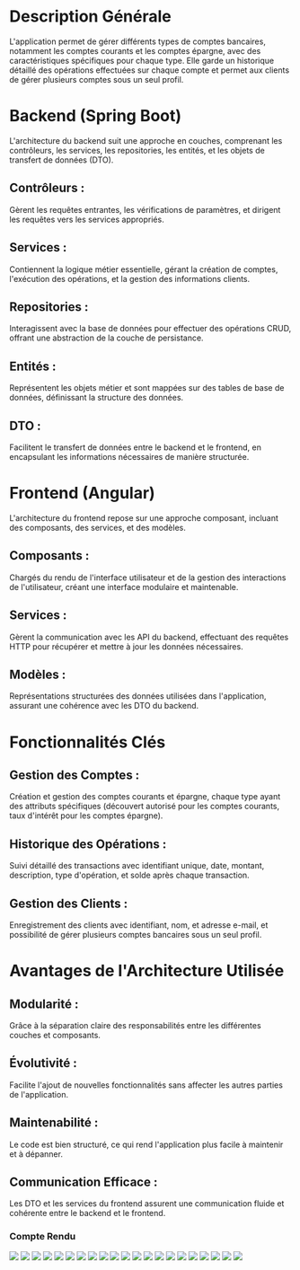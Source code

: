 
# Description Générale

L'application permet de gérer différents types de comptes bancaires, notamment les comptes courants et les comptes épargne, avec des caractéristiques spécifiques pour chaque type. 
Elle garde un historique détaillé des opérations effectuées sur chaque compte et permet aux clients de gérer plusieurs comptes sous un seul profil.

# Backend (Spring Boot)

L'architecture du backend suit une approche en couches, comprenant les contrôleurs, les services, les repositories, les entités, et les objets de transfert de données (DTO).

## Contrôleurs :
Gèrent les requêtes entrantes, les vérifications de paramètres, et dirigent les requêtes vers les services appropriés.

## Services :
Contiennent la logique métier essentielle, gérant la création de comptes, l'exécution des opérations, et la gestion des informations clients.

## Repositories :

Interagissent avec la base de données pour effectuer des opérations CRUD, offrant une abstraction de la couche de persistance.

## Entités :
Représentent les objets métier et sont mappées sur des tables de base de données, définissant la structure des données.

## DTO :
Facilitent le transfert de données entre le backend et le frontend, en encapsulant les informations nécessaires de manière structurée.

# Frontend (Angular)

L'architecture du frontend repose sur une approche composant, incluant des composants, des services, et des modèles.

## Composants :
Chargés du rendu de l'interface utilisateur et de la gestion des interactions de l'utilisateur, créant une interface modulaire et maintenable.

## Services :
Gèrent la communication avec les API du backend, effectuant des requêtes HTTP pour récupérer et mettre à jour les données nécessaires.

## Modèles :
Représentations structurées des données utilisées dans l'application, assurant une cohérence avec les DTO du backend.

# Fonctionnalités Clés

## Gestion des Comptes :
Création et gestion des comptes courants et épargne, chaque type ayant des attributs spécifiques (découvert autorisé pour les comptes courants, taux d'intérêt pour les comptes épargne).

## Historique des Opérations :
Suivi détaillé des transactions avec identifiant unique, date, montant, description, type d'opération, et solde après chaque transaction.

## Gestion des Clients :
Enregistrement des clients avec identifiant, nom, et adresse e-mail, et possibilité de gérer plusieurs comptes bancaires sous un seul profil.

# Avantages de l'Architecture Utilisée

## Modularité :
Grâce à la séparation claire des responsabilités entre les différentes couches et composants.

## Évolutivité :
Facilite l'ajout de nouvelles fonctionnalités sans affecter les autres parties de l'application.

## Maintenabilité : 
Le code est bien structuré, ce qui rend l'application plus facile à maintenir et à dépanner.

## Communication Efficace :
Les DTO et les services du frontend assurent une communication fluide et cohérente entre le backend et le frontend.


<h3>Compte Rendu</h3>

<img src="Captures/capExec.png">
<img src="Captures/capExec1.png">
<img src="Captures/capExec2.png">
<img src="Captures/capExec3.png">
<img src="Captures/cap1.png">
<img src="Captures/cap2.png">
<img src="Captures/cap3.png">
<img src="Captures/cap4.png">
<img src="Captures/cap5.png">
<img src="Captures/cap6.png">
<img src="Captures/cap7.png">
<img src="Captures/cap8.png">
<img src="Captures/cap9.png">
<img src="Captures/cap10.png">
<img src="Captures/cap11.png">
<img src="Captures/cap11.png">
<img src="Captures/cap12.png">
<img src="Captures/cap13.png">
<img src="Captures/cap14.png">
<img src="Captures/cap15.png">
<img src="Captures/cap16.png">
